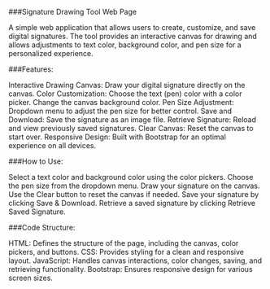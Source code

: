 ###Signature Drawing Tool Web Page

A simple web application that allows users to create, customize, and save digital signatures. The tool provides an interactive canvas for drawing and allows adjustments to text color, background color, and pen size for a personalized experience.

###Features:

Interactive Drawing Canvas: Draw your digital signature directly on the canvas.
Color Customization:
Choose the text (pen) color with a color picker.
Change the canvas background color.
Pen Size Adjustment: Dropdown menu to adjust the pen size for better control.
Save and Download: Save the signature as an image file.
Retrieve Signature: Reload and view previously saved signatures.
Clear Canvas: Reset the canvas to start over.
Responsive Design: Built with Bootstrap for an optimal experience on all devices.

###How to Use:

Select a text color and background color using the color pickers.
Choose the pen size from the dropdown menu.
Draw your signature on the canvas.
Use the Clear button to reset the canvas if needed.
Save your signature by clicking Save & Download.
Retrieve a saved signature by clicking Retrieve Saved Signature.

###Code Structure:

HTML: Defines the structure of the page, including the canvas, color pickers, and buttons.
CSS: Provides styling for a clean and responsive layout.
JavaScript: Handles canvas interactions, color changes, saving, and retrieving functionality.
Bootstrap: Ensures responsive design for various screen sizes.


